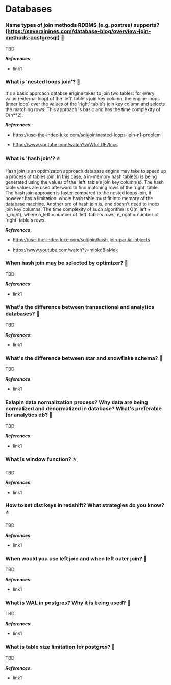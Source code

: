 # Databases

<!-- content -->

### Name types of join methods RDBMS (e.g. postres) supports? (https://severalnines.com/database-blog/overview-join-methods-postgresql) 🚀

TBD

***References***:

- link1

### What is 'nested loops join'? 👶

It&#39;s a basic approach databse engine takes to join two tables: for every value (external loop) of the &#39;left&#39; table&#39;s join key column, the engine loops (inner loop) over the values of the &#39;right&#39; table&#39;s join key column and selects the matching rows. This approach is basic and has the time complexity of O(n**2).

***References***:

- https://use-the-index-luke.com/sql/join/nested-loops-join-n1-problem

- https://www.youtube.com/watch?v=WfuLUE7lccs

### What is 'hash join'? ⭐️

Hash join is an optimizaton approach database engine may take to speed up a process of tables join. In this case, a in-memory hash table(s) is being generated using the values of the &#39;left&#39; table&#39;s join key column(s). The hash table values are used afterward to find matching rows of the &#39;right&#39; table. The hash join approach is faster compared to the nested loops join, it however has a limitation: whole hash table must fit into memory of the database machine. Another pro of hash join is, one doesn&#39;t need to index join key columns. The time complexity of such algorithm is O(n_left &#43; n_right), where n_left = number of &#39;left&#39; table&#39;s rows,  n_right = number of &#39;right&#39; table&#39;s rows.

***References***:

- https://use-the-index-luke.com/sql/join/hash-join-partial-objects

- https://www.youtube.com/watch?v=mlokdBiaMek

### When hash join may be selected by optimizer? 🚀

TBD

***References***:

- link1

### What's the difference between transactional and analytics databases? 👶

TBD

***References***:

- link1

### What's the difference between star and snowflake schema? 👶

TBD

***References***:

- link1

### Exlapin data normalization process? Why data are being normalized and denormalized in database? What's preferable for analytics db? 👶

TBD

***References***:

- link1

### What is window function? ⭐️

TBD

***References***:

- link1

### How to set dist keys in redshift? What strategies do you know? ⭐️

TBD

***References***:

- link1

### When would you use left join and when left outer join? 👶

TBD

***References***:

- link1

### What is WAL in postgres? Why it is being used? 🚀

TBD

***References***:

- link1

### What is table size limitation for postgres? 🚀

TBD

***References***:

- link1